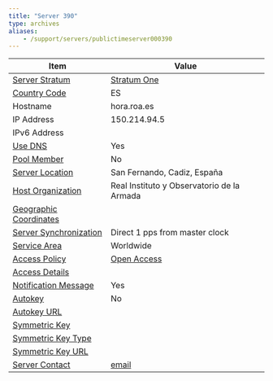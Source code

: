 ```yaml
---
title: "Server 390"
type: archives
aliases:
    - /support/servers/publictimeserver000390
---
```


| Item | Value |
| ----- | ----- |
| [Server Stratum](/support/servers/serverstratum) | [Stratum One](/support/servers/stratumonetimeservers) |
| [Country Code](/support/servers/countrycode) | ES |
| Hostname |  hora.roa.es |
| IP Address |  150.214.94.5 |
| IPv6 Address | |
| [Use DNS](/support/servers/usedns) | Yes |
| [Pool Member](/support/servers/poolmember) | No |
| [Server Location](/support/servers/serverlocation) |  San Fernando, Cadiz, España |
| [Host Organization](/support/servers/hostorganization) |  Real Instituto y Observatorio de la Armada |
| [ Geographic Coordinates](/support/servers/geographiccoordinates) | |
| [Server Synchronization](/support/servers/serversynchronization) |  Direct 1 pps from master clock |
| [Service Area](/support/servers/servicearea) | Worldwide |
| [Access Policy](/support/servers/accesspolicy) | [Open Access](/support/servers/openaccess) |
| [Access Details](/support/servers/accessdetails) |  |
| [Notification Message](/support/servers/notificationmessage) | Yes |
| [Autokey](/support/servers/autokey) | No |
| [Autokey URL](/support/servers/autokeyurl) | |
| [Symmetric Key](/support/servers/symmetrickey) |  |
| [Symmetric Key Type](/support/servers/symmetrickeytype) | |
| [Symmetric Key URL](/support/servers/symmetrickeyurl) | |
| [Server Contact](/support/servers/servercontact) | [email](mailto:ntp@roa.es) |